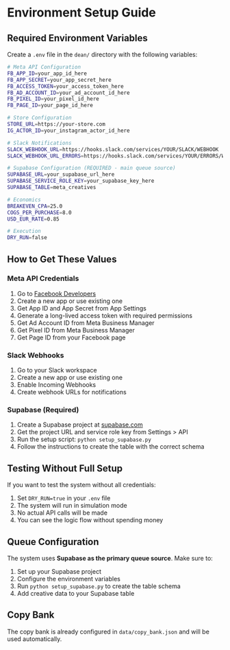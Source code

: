 # Environment Setup Guide

## Required Environment Variables

Create a `.env` file in the `dean/` directory with the following variables:

```bash
# Meta API Configuration
FB_APP_ID=your_app_id_here
FB_APP_SECRET=your_app_secret_here
FB_ACCESS_TOKEN=your_access_token_here
FB_AD_ACCOUNT_ID=your_ad_account_id_here
FB_PIXEL_ID=your_pixel_id_here
FB_PAGE_ID=your_page_id_here

# Store Configuration
STORE_URL=https://your-store.com
IG_ACTOR_ID=your_instagram_actor_id_here

# Slack Notifications
SLACK_WEBHOOK_URL=https://hooks.slack.com/services/YOUR/SLACK/WEBHOOK
SLACK_WEBHOOK_URL_ERRORS=https://hooks.slack.com/services/YOUR/ERRORS/WEBHOOK

# Supabase Configuration (REQUIRED - main queue source)
SUPABASE_URL=your_supabase_url_here
SUPABASE_SERVICE_ROLE_KEY=your_supabase_key_here
SUPABASE_TABLE=meta_creatives

# Economics
BREAKEVEN_CPA=25.0
COGS_PER_PURCHASE=8.0
USD_EUR_RATE=0.85

# Execution
DRY_RUN=false
```

## How to Get These Values

### Meta API Credentials
1. Go to [Facebook Developers](https://developers.facebook.com/)
2. Create a new app or use existing one
3. Get App ID and App Secret from App Settings
4. Generate a long-lived access token with required permissions
5. Get Ad Account ID from Meta Business Manager
6. Get Pixel ID from Meta Business Manager
7. Get Page ID from your Facebook page

### Slack Webhooks
1. Go to your Slack workspace
2. Create a new app or use existing one
3. Enable Incoming Webhooks
4. Create webhook URLs for notifications

### Supabase (Required)
1. Create a Supabase project at [supabase.com](https://supabase.com)
2. Get the project URL and service role key from Settings > API
3. Run the setup script: `python setup_supabase.py`
4. Follow the instructions to create the table with the correct schema

## Testing Without Full Setup

If you want to test the system without all credentials:

1. Set `DRY_RUN=true` in your `.env` file
2. The system will run in simulation mode
3. No actual API calls will be made
4. You can see the logic flow without spending money

## Queue Configuration

The system uses **Supabase as the primary queue source**. Make sure to:
1. Set up your Supabase project
2. Configure the environment variables
3. Run `python setup_supabase.py` to create the table schema
4. Add creative data to your Supabase table

## Copy Bank

The copy bank is already configured in `data/copy_bank.json` and will be used automatically.
